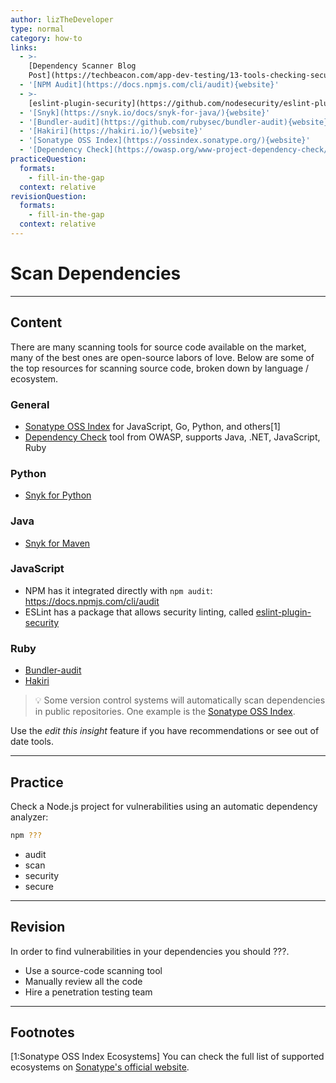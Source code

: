 ```yaml
---
author: lizTheDeveloper
type: normal
category: how-to
links:
  - >-
    [Dependency Scanner Blog
    Post](https://techbeacon.com/app-dev-testing/13-tools-checking-security-risk-open-source-dependencies){website}
  - '[NPM Audit](https://docs.npmjs.com/cli/audit){website}'
  - >-
    [eslint-plugin-security](https://github.com/nodesecurity/eslint-plugin-security){website}
  - '[Snyk](https://snyk.io/docs/snyk-for-java/){website}'
  - '[Bundler-audit](https://github.com/rubysec/bundler-audit){website}'
  - '[Hakiri](https://hakiri.io/){website}'
  - '[Sonatype OSS Index](https://ossindex.sonatype.org/){website}'
  - '[Dependency Check](https://owasp.org/www-project-dependency-check/){website}'
practiceQuestion:
  formats:
    - fill-in-the-gap
  context: relative
revisionQuestion:
  formats:
    - fill-in-the-gap
  context: relative
---
```


# Scan Dependencies


---

## Content

There are many scanning tools for source code available on the market, many of the best ones are open-source labors of love. Below are some of the top resources for scanning source code, broken down by language / ecosystem.

### General

- [Sonatype OSS Index](https://ossindex.sonatype.org/) for JavaScript, Go, Python, and others[1]
- [Dependency Check](https://owasp.org/www-project-dependency-check/) tool from OWASP, supports Java, .NET, JavaScript, Ruby

### Python

- [Snyk for Python](https://snyk.io/)

### Java

- [Snyk for Maven](https://snyk.io/)

### JavaScript

- NPM has it integrated directly with `npm audit`: <https://docs.npmjs.com/cli/audit>
- ESLint has a package that allows security linting, called [eslint-plugin-security](https://github.com/nodesecurity/eslint-plugin-security)

### Ruby

- [Bundler-audit](https://github.com/rubysec/bundler-audit)
- [Hakiri](https://hakiri.io/)

> 💡 Some version control systems will automatically scan dependencies in public repositories. One example is the [Sonatype OSS Index](https://ossindex.sonatype.org/).

Use the *edit this insight* feature if you have recommendations or see out of date tools.


---

## Practice

Check a Node.js project for vulnerabilities using an automatic dependency analyzer:  

```bash
npm ???
```

- audit
- scan
- security
- secure


---

## Revision

In order to find vulnerabilities in your dependencies you should ???.

- Use a source-code scanning tool
- Manually review all the code
- Hire a penetration testing team


---

## Footnotes

[1:Sonatype OSS Index Ecosystems]
You can check the full list of supported ecosystems on [Sonatype's official website](https://ossindex.sonatype.org/ecosystems).

